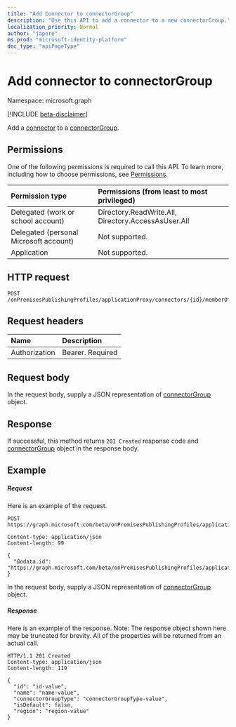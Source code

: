 ```yaml
---
title: "Add Connector to connectorGroup"
description: "Use this API to add a connector to a new connectorGroup."
localization_priority: Normal
author: "japere"
ms.prod: "microsoft-identity-platform"
doc_type: "apiPageType"
---
```


# Add connector to connectorGroup

Namespace: microsoft.graph

[!INCLUDE [beta-disclaimer](../../includes/beta-disclaimer.md)]

Add a [connector](../resources/connector.md)  to a [connectorGroup](../resources/connectorgroup.md).
## Permissions
One of the following permissions is required to call this API. To learn more, including how to choose permissions, see [Permissions](/graph/permissions-reference).

|Permission type      | Permissions (from least to most privileged)              |
|:--------------------|:---------------------------------------------------------|
|Delegated (work or school account) | Directory.ReadWrite.All, Directory.AccessAsUser.All    |
|Delegated (personal Microsoft account) | Not supported.    |
|Application | Not supported.  |

## HTTP request
<!-- { "blockType": "ignored" } -->
```http
POST /onPremisesPublishingProfiles/applicationProxy/connectors/{id}/memberOf/$ref

```
## Request headers
| Name       | Description|
|:---------------|:----------|
| Authorization  | Bearer. Required|

## Request body
In the request body, supply a JSON representation of [connectorGroup](../resources/connectorgroup.md) object.

## Response

If successful, this method returns `201 Created` response code and [connectorGroup](../resources/connectorgroup.md) object in the response body.

## Example
##### Request
Here is an example of the request.
<!-- {
  "blockType": "request",
  "name": "create_connectorgroup_from_connector"
}-->
```http
POST https://graph.microsoft.com/beta/onPremisesPublishingProfiles/applicationProxy/connectors/{id}/memberOf/$ref

Content-type: application/json
Content-length: 99

{
  "@odata.id": "https://graph.microsoft.com/beta/onPremisesPublishingProfiles/applicationProxy/connectorGroups/{id}"
}
```
In the request body, supply a JSON representation of [connectorGroup](../resources/connectorgroup.md) object.
##### Response
Here is an example of the response. Note: The response object shown here may be truncated for brevity. All of the properties will be returned from an actual call.
<!-- {
  "blockType": "response",
  "truncated": true,
  "@odata.type": "microsoft.graph.connectorGroup"
} -->
```http
HTTP/1.1 201 Created
Content-type: application/json
Content-length: 119

{
  "id": "id-value",
  "name": "name-value",
  "connectorGroupType": "connectorGroupType-value",
  "isDefault": false,
  "region": "region-value"
}
```

<!-- uuid: 8fcb5dbc-d5aa-4681-8e31-b001d5168d79
2015-10-25 14:57:30 UTC -->
<!--
{
  "type": "#page.annotation",
  "description": "Create connectorGroup",
  "keywords": "",
  "section": "documentation",
  "tocPath": "",
  "suppressions": []
}
-->
